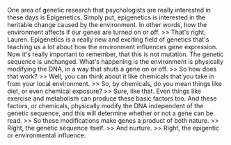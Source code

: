 One area of genetic research that psychologists are really interested in these
days is Epigenetics. Simply put, epigenetics is interested in the heritable
change caused by the environment. In other words, how the environment affects
if our genes are turned on or off.
&gt;&gt; That's right, Lauren. Epigenetics is a really new and exciting field of
genetics that's teaching us a lot about how the environment influences gene
expression. Now it's really important to remember, that this is not mutation.
The genetic sequence is unchanged. What's happening is the environment is
physically modifying the DNA, in a way that shuts a gene on or off.
&gt;&gt; So how does that work?
&gt;&gt; Well, you can think about it like chemicals that you take in from your local
environment.
&gt;&gt; So, by chemicals, do you mean things like diet, or even chemical exposure?
&gt;&gt; Sure, like that. Even things like exercise and metabolism can produce these
basic factors too. And these factors, or chemicals, physically modify the DNA
independent of the genetic sequence, and this will determine whether or not a
gene can be read.
&gt;&gt; So these modifications make genes a product of both nature.
&gt;&gt; Right, the genetic sequence itself.
&gt;&gt; And nurture.
&gt;&gt; Right, the epigentic or environmental influence.
